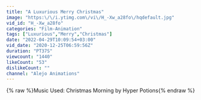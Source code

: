 ```yaml
---
title: "A Luxurious Merry Christmas"
image: "https:\/\/i.ytimg.com\/vi\/H_-Xw_a28fo\/hqdefault.jpg"
vid_id: "H_-Xw_a28fo"
categories: "Film-Animation"
tags: ["Luxurious","Merry","Christmas"]
date: "2022-04-29T10:09:54+03:00"
vid_date: "2020-12-25T06:59:56Z"
duration: "PT37S"
viewcount: "1440"
likeCount: "53"
dislikeCount: ""
channel: "Alejo Animations"
---
```

{% raw %}Music Used: Christmas Morning by Hyper Potions{% endraw %}
